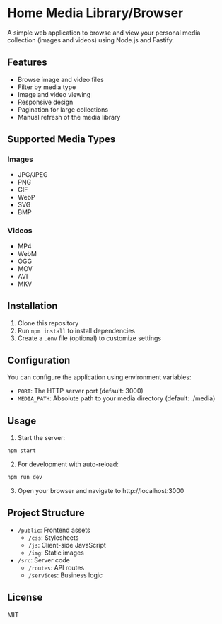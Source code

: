# Home Media Library/Browser

A simple web application to browse and view your personal media collection (images and videos) using Node.js and Fastify.

## Features

- Browse image and video files
- Filter by media type
- Image and video viewing
- Responsive design
- Pagination for large collections
- Manual refresh of the media library

## Supported Media Types

### Images
- JPG/JPEG
- PNG
- GIF
- WebP
- SVG
- BMP

### Videos
- MP4
- WebM
- OGG
- MOV
- AVI
- MKV

## Installation

1. Clone this repository
2. Run `npm install` to install dependencies
3. Create a `.env` file (optional) to customize settings

## Configuration

You can configure the application using environment variables:

- `PORT`: The HTTP server port (default: 3000)
- `MEDIA_PATH`: Absolute path to your media directory (default: ./media)

## Usage

1. Start the server:

```bash
npm start
```

2. For development with auto-reload:

```bash
npm run dev
```

3. Open your browser and navigate to http://localhost:3000

## Project Structure

- `/public`: Frontend assets
  - `/css`: Stylesheets
  - `/js`: Client-side JavaScript
  - `/img`: Static images
- `/src`: Server code
  - `/routes`: API routes
  - `/services`: Business logic

## License

MIT
